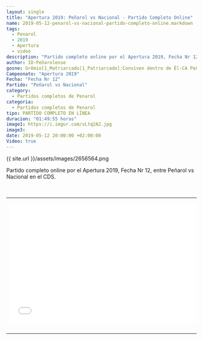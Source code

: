 ```yaml
---
layout: single
title: "Apertura 2019: Peñarol vs Nacional - Partido Completo Online"
name: 2019-05-12-penarol-vs-nacional-partido-completo-online.markdown
tags:
  - Penarol
  - 2019
  - Apertura
  - video
description: "Partido completo online por el Apertura 2019, Fecha Nr 12, Peñarol vs Nacional en el CDS"
author: ID-Peñarolense
gosne: Grêmio[1_Matriarcado|1_Patriarcado]:Conviven dentro de Êl-CA Peñarol
Campeonato: "Apertura 2019"
Fecha: "Fecha Nr 12"
Partido: "Peñarol vs Nacional"
category:
  - Partidos completos de Penarol
categoria:
  - Partidos completos de Penarol
tipo: PARTIDO COMPLETO EN LÍNEA
duracion: "01:49:55 horas"
image1: https://i.imgur.com/vLtq2A2.jpg
image3:
date: 2019-05-12 20:00:00 +02:00:00
Video: true
---
```


<span>
	{{ site.url }}/assets/images/2656564.png
</span>

Partido completo online por el Apertura 2019, Fecha Nr 12, entre Peñarol vs Nacional en el CDS.

<br>

<center>
<table>
<tbody>
  <tr>
<td style="padding: 0px;border-bottom: 0px;" height="13" width="21" background="{{ site.url }}/{{ site.baseurl }}/assets/images/12421152032.png"></td>
<td style="padding: 0px;border-bottom: 0px;" height="13" background="{{ site.url }}/{{ site.baseurl }}/assets/images/55452124552.png"></td>
<td style="padding: 0px;border-bottom: 0px;" height="13" width="21" background="{{ site.url }}/{{ site.baseurl }}/assets/images/45454787.png"></td>
  </tr>
  <tr>
<td style="padding: 0px;border-bottom: 0px;" width="21" background="{{ site.url }}/{{ site.baseurl }}/assets/images/21210212120.png"></td>
<td>
	<div id="media">
		<iframe width="560" height="315" src="//ok.ru/videoembed/1275780401843" frameborder="0" allow="autoplay" allowfullscreen></iframe>
	</div>
</td>
<td style="padding: 0px;border-bottom: 0px;" width="21" background="{{ site.url }}{{ site.baseurl }}/assets/images/203233451.png"></td>
  </tr>

  <tr>
<td style="padding: 0px;border-bottom: 0px;" height="17" width="21" background="{{ site.url }}/{{ site.baseurl }}/assets/images/23121542.png"></td>
<td style="padding: 0px;border-bottom: opx;" height="17" background="{{ site.url }}/{{ site.baseurl }}/assets/images/12345456.png"></td>
<td style="padding: 0px;border-bottom: opx;" height="25" width="21" background="{{ site.url }}/{{ site.baseurl }}/assets/images/2656564.png"></td>
  </tr>
</tbody>
</table>
</center>

<br>

<!--<span style="color:yellow;">grabado con - </span> <a href="http://ffmpeg.org"><img src="{{ site.url }}/images/ffmpeg.png" width="55" style="border:1px solid green;"></a>-->

